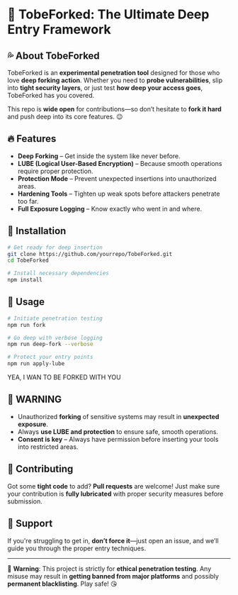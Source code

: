 # 🍑 TobeForked: The Ultimate Deep Entry Framework

## 💦 About TobeForked
TobeForked is an **experimental penetration tool** designed for those who love **deep forking action**. Whether you need to **probe vulnerabilities**, slip into **tight security layers**, or just test **how deep your access goes**, TobeForked has you covered.

This repo is **wide open** for contributions—so don’t hesitate to **fork it hard** and push deep into its core features. 😉

## 🔥 Features
- **Deep Forking** – Get inside the system like never before.
- **LUBE (Logical User-Based Encryption)** – Because smooth operations require proper protection.
- **Protection Mode** – Prevent unexpected insertions into unauthorized areas.
- **Hardening Tools** – Tighten up weak spots before attackers penetrate too far.
- **Full Exposure Logging** – Know exactly who went in and where.

## 🔧 Installation
```bash
# Get ready for deep insertion
git clone https://github.com/yourrepo/TobeForked.git
cd TobeForked

# Install necessary dependencies
npm install
```

## 🍆 Usage
```bash
# Initiate penetration testing
npm run fork

# Go deep with verbose logging
npm run deep-fork --verbose

# Protect your entry points
npm run apply-lube
```
 YEA, I WAN TO BE FORKED WITH YOU
## 🛑 WARNING
- Unauthorized **forking** of sensitive systems may result in **unexpected exposure**.
- Always **use LUBE and protection** to ensure safe, smooth operations.
- **Consent is key** – Always have permission before inserting your tools into restricted areas.

## 🫦 Contributing
Got some **tight code** to add? **Pull requests** are welcome! Just make sure your contribution is **fully lubricated** with proper security measures before submission.

## 🖤 Support
If you're struggling to get in, **don’t force it**—just open an issue, and we’ll guide you through the proper entry techniques.

---
🔞 **Warning**: This project is strictly for **ethical penetration testing**. Any misuse may result in **getting banned from major platforms** and possibly **permanent blacklisting**. Play safe! 😘
